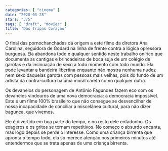 ```yaml
---
categories: [ "cinema" ]
date: "2020-03-28"
stars: "3/5"
tags: [ "draft", "movies" ]
title: "Das Tripas Coração"
---
```

O final das pornochanchadas dá origem a este filme da diretora Ana
Carolina, seguidora de Godard na linha de frente contra a lógica
opressora burguesa. Ela abandona todo e qualquer sentido neste trabalho
onírico que documenta as cantigas e brincadeiras de boca suja de um
colégio de garotas e da insinuação de sexo a todo momento com todo
mundo. Ela pode levantar a bandeira libertina enquanto não mostra nenhuma
nudez nem sexo daquelas garotas com pessoas mais velhas, pois do fundo
de um artista da contra-cultura há uma moral careta como qualquer outra.

Os devaneios do personagem de Antônio Fagundes fazem eco com os devaneios
vindouros de uma nova democracia: a democracia impossível. Este é
um filme 100% brasileiro que não consegue se desvencilhar de nossa
incapacidade de conciliar a miscelânea cultural, para não dizer
bagunça, que vivemos.

Ele é divertido em boa parte do tempo, e no resto dele enfadonho. Os
exageros e os gritos se tornam repetitivos. No começo o absurdo encanta,
mas logo depois se perde o interesse. Como uma criança birrenta que
apronta o tempo todo, ela só merece atenção nos primeiros minutos
até entendermos que se trata apenas de uma criança birrenta.
